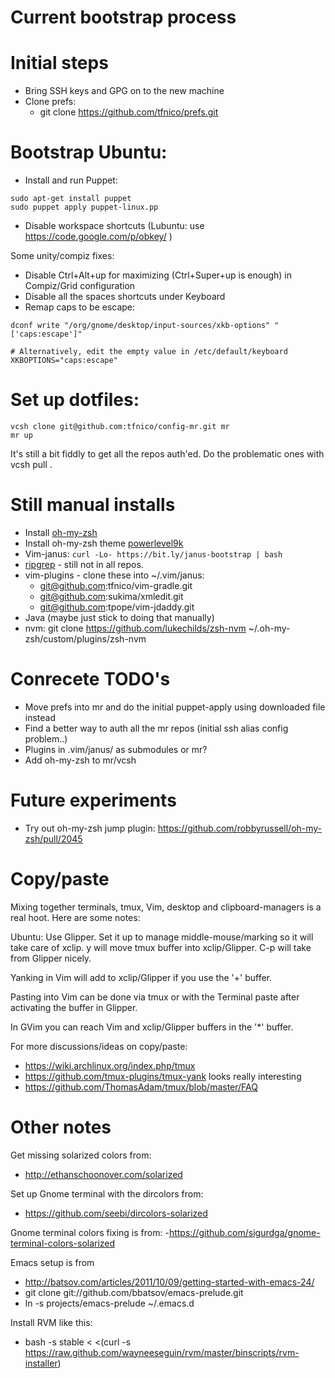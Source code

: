Current bootstrap process
=========================

# Initial steps

* Bring SSH keys and GPG on to the new machine 
* Clone prefs:
    - git clone https://github.com/tfnico/prefs.git

# Bootstrap Ubuntu:

* Install and run Puppet:
```
sudo apt-get install puppet
sudo puppet apply puppet-linux.pp
```

* Disable workspace shortcuts (Lubuntu: use https://code.google.com/p/obkey/ )

Some unity/compiz fixes:

* Disable Ctrl+Alt+up for maximizing (Ctrl+Super+up is enough) in
  Compiz/Grid configuration
* Disable all the spaces shortcuts under Keyboard
* Remap caps to be escape:
```
dconf write "/org/gnome/desktop/input-sources/xkb-options" "['caps:escape']"

# Alternatively, edit the empty value in /etc/default/keyboard
XKBOPTIONS="caps:escape"
```

# Set up dotfiles:
```
vcsh clone git@github.com:tfnico/config-mr.git mr
mr up
```

It's still a bit fiddly to get all the repos auth'ed. Do the problematic ones with vcsh pull <repo name>.

Still manual installs
=====================

- Install [oh-my-zsh](https://github.com/robbyrussell/oh-my-zsh)
- Install oh-my-zsh theme [powerlevel9k](https://github.com/bhilburn/powerlevel9k)
- Vim-janus: `curl -Lo- https://bit.ly/janus-bootstrap | bash`
- [ripgrep](https://github.com/BurntSushi/ripgrep) - still not in all repos.
- vim-plugins - clone these into ~/.vim/janus:
    - git@github.com:tfnico/vim-gradle.git
    - git@github.com:sukima/xmledit.git
    - git@github.com:tpope/vim-jdaddy.git
- Java (maybe just stick to doing that manually)
- nvm: git clone https://github.com/lukechilds/zsh-nvm ~/.oh-my-zsh/custom/plugins/zsh-nvm


Conrecete TODO's
================

* Move prefs into mr and do the initial puppet-apply using downloaded file instead
* Find a better way to auth all the mr repos (initial ssh alias config problem..)
* Plugins in .vim/janus/ as submodules or mr?
* Add oh-my-zsh to mr/vcsh

Future experiments
==================
- Try out oh-my-zsh jump plugin: https://github.com/robbyrussell/oh-my-zsh/pull/2045

Copy/paste
==========
Mixing together terminals, tmux, Vim, desktop and clipboard-managers is
a real hoot. Here are some notes:

Ubuntu: Use Glipper. Set it up to manage middle-mouse/marking so it will
take care of xclip. y will move tmux buffer into xclip/Glipper. C-p will take
from Glipper nicely.

Yanking in Vim will add to xclip/Glipper if you use the '+' buffer.

Pasting into Vim can be done via tmux or with the Terminal paste
after activating the buffer in Glipper.

In GVim you can reach Vim and xclip/Glipper buffers in the '\*'
buffer.

For more discussions/ideas on copy/paste:

* https://wiki.archlinux.org/index.php/tmux
* https://github.com/tmux-plugins/tmux-yank looks really interesting
* https://github.com/ThomasAdam/tmux/blob/master/FAQ


Other notes
===========

Get missing solarized colors from:
- http://ethanschoonover.com/solarized

Set up Gnome terminal with the dircolors from:
- https://github.com/seebi/dircolors-solarized

Gnome terminal colors fixing is from:
-https://github.com/sigurdga/gnome-terminal-colors-solarized

Emacs setup is from
- http://batsov.com/articles/2011/10/09/getting-started-with-emacs-24/
- git clone git://github.com/bbatsov/emacs-prelude.git
- ln -s projects/emacs-prelude ~/.emacs.d

Install RVM like this:
- bash -s stable < <(curl -s https://raw.github.com/wayneeseguin/rvm/master/binscripts/rvm-installer)

